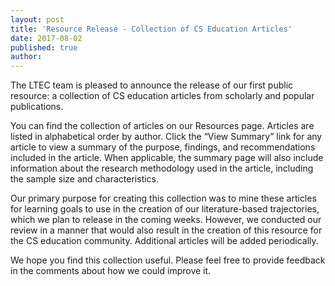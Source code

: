 ```yaml
---
layout: post
title: 'Resource Release - Collection of CS Education Articles'
date: 2017-08-02
published: true
author:
---
```



<!--content-->
The LTEC team is pleased to announce the release of our first public resource: a collection of CS education articles from scholarly and popular publications.

You can find the collection of articles on our Resources page. Articles are listed in alphabetical order by author. Click the “View Summary” link for any article to view a summary of the purpose, findings, and recommendations included in the article. When applicable, the summary page will also include information about the research methodology used in the article, including the sample size and characteristics.

Our primary purpose for creating this collection was to mine these articles for learning goals to use in the creation of our literature-based trajectories, which we plan to release in the coming weeks. However, we conducted our review in a manner that would also result in the creation of this resource for the CS education community. Additional articles will be added periodically.

We hope you find this collection useful. Please feel free to provide feedback in the comments about how we could improve it.
